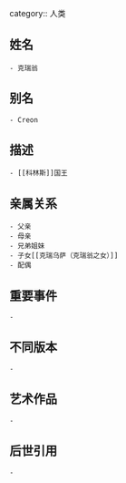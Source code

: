 category:: 人类
## 姓名
	- 克瑞翁
## 别名
	- Creon
## 描述
	- [[科林斯]]国王
## 亲属关系
	- 父亲
	- 母亲
	- 兄弟姐妹
	- 子女[[克瑞乌萨（克瑞翁之女）]]
	- 配偶
## 重要事件
	-
## 不同版本
	-
## 艺术作品
	-
## 后世引用
	-
